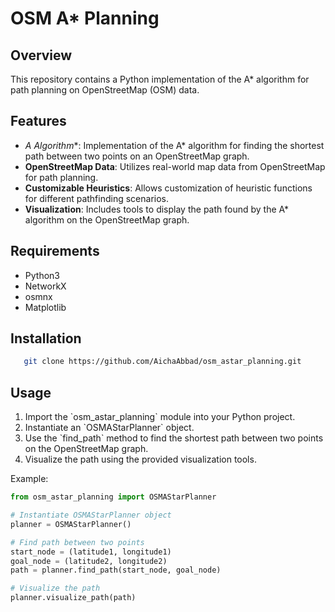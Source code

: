 # OSM A* Planning

## Overview
This repository contains a Python implementation of the A* algorithm for path planning on OpenStreetMap (OSM) data.

## Features
- **A* Algorithm**: Implementation of the A* algorithm for finding the shortest path between two points on an OpenStreetMap graph.
- **OpenStreetMap Data**: Utilizes real-world map data from OpenStreetMap for path planning.
- **Customizable Heuristics**: Allows customization of heuristic functions for different pathfinding scenarios.
- **Visualization**: Includes tools to display the path found by the A* algorithm on the OpenStreetMap graph.

## Requirements
- Python3
- NetworkX
- osmnx
- Matplotlib

## Installation
```bash
   git clone https://github.com/AichaAbbad/osm_astar_planning.git
   ```

## Usage
1. Import the \`osm_astar_planning\` module into your Python project.
2. Instantiate an \`OSMAStarPlanner\` object.
3. Use the \`find_path\` method to find the shortest path between two points on the OpenStreetMap graph.
4. Visualize the path using the provided visualization tools.

Example:
```python
from osm_astar_planning import OSMAStarPlanner

# Instantiate OSMAStarPlanner object
planner = OSMAStarPlanner()

# Find path between two points
start_node = (latitude1, longitude1)
goal_node = (latitude2, longitude2)
path = planner.find_path(start_node, goal_node)

# Visualize the path
planner.visualize_path(path)
```
